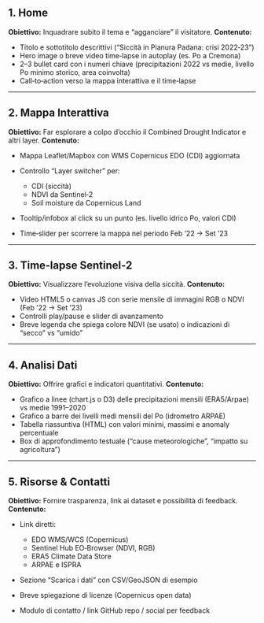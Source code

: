 ## 1. Home

**Obiettivo:** Inquadrare subito il tema e “agganciare” il visitatore.
**Contenuto:**

* Titolo e sottotitolo descrittivi (“Siccità in Pianura Padana: crisi 2022‑23”)
* Hero image o breve video time‑lapse in autoplay (es. Po a Cremona)
* 2–3 bullet card con i numeri chiave (precipitazioni 2022 vs medie, livello Po minimo storico, area coinvolta)
* Call‑to‑action verso la mappa interattiva e il time‑lapse

---

## 2. Mappa Interattiva

**Obiettivo:** Far esplorare a colpo d’occhio il Combined Drought Indicator e altri layer.
**Contenuto:**

* Mappa Leaflet/Mapbox con WMS Copernicus EDO (CDI) aggiornata
* Controllo “Layer switcher” per:

  * CDI (siccità)
  * NDVI da Sentinel‑2
  * Soil moisture da Copernicus Land
* Tooltip/infobox al click su un punto (es. livello idrico Po, valori CDI)
* Time‑slider per scorrere la mappa nel periodo Feb ’22 → Set ’23

---

## 3. Time‑lapse Sentinel‑2

**Obiettivo:** Visualizzare l’evoluzione visiva della siccità.
**Contenuto:**

* Video HTML5 o canvas JS con serie mensile di immagini RGB o NDVI (Feb ’22 → Set ’23)
* Controlli play/pause e slider di avanzamento
* Breve legenda che spiega colore NDVI (se usato) o indicazioni di “secco” vs “umido”

---

## 4. Analisi Dati

**Obiettivo:** Offrire grafici e indicatori quantitativi.
**Contenuto:**

* Grafico a linee (chart.js o D3) delle precipitazioni mensili (ERA5/Arpae) vs medie 1991–2020
* Grafico a barre dei livelli medi mensili del Po (idrometro ARPAE)
* Tabella riassuntiva (HTML) con valori minimi, massimi e anomaly percentuale
* Box di approfondimento testuale (“cause meteorologiche”, “impatto su agricoltura”)

---

## 5. Risorse & Contatti

**Obiettivo:** Fornire trasparenza, link ai dataset e possibilità di feedback.
**Contenuto:**

* Link diretti:

  * EDO WMS/WCS (Copernicus)
  * Sentinel Hub EO‑Browser (NDVI, RGB)
  * ERA5 Climate Data Store
  * ARPAE e ISPRA
* Sezione “Scarica i dati” con CSV/GeoJSON di esempio
* Breve spiegazione di licenze (Copernicus open data)
* Modulo di contatto / link GitHub repo / social per feedback
